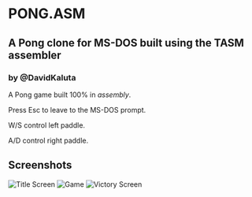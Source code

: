 # PONG.ASM
## A Pong clone for MS-DOS built using the TASM assembler
### by @DavidKaluta
A Pong game built 100% in *assembly*.

Press Esc to leave to the MS-DOS prompt.

W/S control left paddle.

A/D control right paddle.

## Screenshots
![Title Screen](https://i.imgur.com/c2YyQZD.png)
![Game](https://i.imgur.com/EZw6WC1.png)
![Victory Screen](https://i.imgur.com/868y0lP.png)